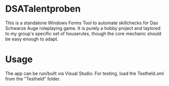 # DSATalentproben
This is a standalone Windows Forms Tool to automate skillchecks for Das Schwarze Auge roleplaying game. It is purely a hobby project and taylored to my group's specific set of houserules, though the core mechanic should be easy enough to adapt.

# Usage
The app can be run/built via Visual Studio. For testing, load the Testheld.xml from the "Testheld" folder.
